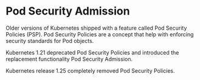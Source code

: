 # Pod Security Admission 

Older versions of Kubernetes shipped with a feature called Pod Security Policies (PSP). Pod Security Policies are a concept that help with enforcing security standards for Pod objects. 

Kubernetes 1.21 deprecated Pod Security Policies and introduced the replacement functionality Pod Security Admission. 

Kubernetes release 1.25 completely removed Pod Security Policies.